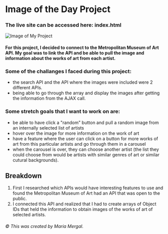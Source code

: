 # Image of the Day Project #

### The live site can be accessed here: index.html

![Image of My Project](file:///Users/mariamergal/Desktop/General_Assembly/Projects/Image_API_Project/images/SampleImageOfTheDay.png)

#### For this project, I decided to connect to the Metropolitan Museum of Art API. My goal was to link the API and be able to pull the image and information about the works of art from each artist. 

### Some of the challanges I faced during this project:
- the search API and the API where the images were included were 2 different APIs. 
- being able to go through the array and display the images after getting the information from the AJAX call.

### Some stretch goals that I want to work on are: 
- be able to have click a "random" button and pull a random image from an internally selected list of artists
- hover over the image for more information on the work of art
- have a feature where the user can click on a button for more works of art from this particular artists and go through them in a carousel
- when the carousel is over, they can choose another artist (the list they could choose from would be artists with similar genres of art or similar cutural backgrounds).

## Breakdown ##
1. First I researched which APIs would have interesting features to use and found the Metropolitan Museum of Art had an API that was open to the public. 
2. I connected this API and realized that I had to create arrays of Object IDs that held the information to obtain images of the works of art of selected artists. 


###### &copy; This was created by Maria Mergal. 
